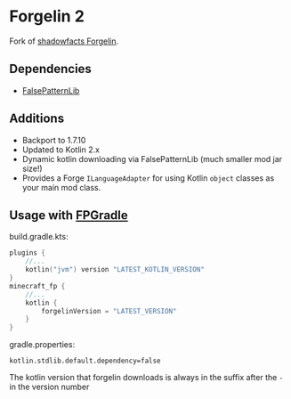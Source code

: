 # Forgelin 2
Fork of [shadowfacts Forgelin](https://github.com/shadowfacts/Forgelin).

## Dependencies

- [FalsePatternLib](https://github.com/FalsePattern/FalsePatternLib)

## Additions
- Backport to 1.7.10
- Updated to Kotlin 2.x
- Dynamic kotlin downloading via FalsePatternLib (much smaller mod jar size!)
- Provides a Forge `ILanguageAdapter` for using Kotlin `object` classes as your main mod class.

## Usage with [FPGradle](https://github.com/Falsepattern/Examplemod)

build.gradle.kts:
```kotlin
plugins {
    //...
    kotlin("jvm") version "LATEST_KOTLIN_VERSION"
}
minecraft_fp {
    //...
    kotlin {
        forgelinVersion = "LATEST_VERSION"
    }
}
```
gradle.properties:
```properties
kotlin.stdlib.default.dependency=false
```

The kotlin version that forgelin downloads is always in the suffix after the `-` in the version number